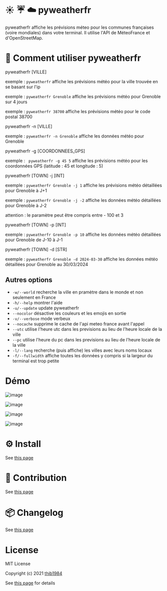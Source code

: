 # :sunny: :umbrella: :cloud: pyweatherfr

pyweatherfr affiche les prévisions méteo pour les communes françaises (voire mondiales) dans votre terminal. Il utilise l'API de MéteoFrance et d'OpenStreetMap.


# 🚀 Comment utiliser **pyweatherfr**

pyweatherfr \[VILLE\]

exemple : ``pyweatherfr`` affiche les prévisions météo pour la ville trouvée en se basant sur l'ip

exemple : ``pyweatherfr Grenoble`` affiche les prévisions météo pour Grenoble sur 4 jours

exemple : ``pyweatherfr 38700`` affiche les prévisions météo pour le code postal 38700

pyweatherfr -n \[VILLE\]

exemple : ``pyweatherfr -n Grenoble`` affiche les données météo pour Grenoble 

pyweatherfr -g \[COORDONNEES_GPS\]

exemple : `` pyweatherfr -g 45 5`` affiche les prévisions météo pour les coordonnées GPS (latitude : 45 et longitude : 5)

pyweatherfr \[TOWN\] -j [INT]

exemple : ``pyweatherfr Grenoble -j 1`` affiche les prévisions météo détaillées pour Grenoble à J+1

exemple : ``pyweatherfr Grenoble -j -2`` affiche les données météo détaillées pour Grenoble à J-2

attention : le paramètre peut être compris entre - 100 et 3

pyweatherfr \[TOWN\] -p [INT]

exemple : ``pyweatherfr Grenoble -p 10`` affiche les données météo détaillées pour Grenoble de J-10 à J-1

pyweatherfr \[TOWN\] -d [STR]

exemple : ``pyweatherfr Grenoble -d 2024-03-30`` affiche les données météo détaillées pour Grenoble au 30/03/2024


## Autres options

  - ``-w/--world``  recherche la ville en pramètre dans le monde et non seulement en France
  - ``-h/--help``    montrer l'aide
  - ``-u/--update``  update pyweatherfr
  - ``--nocolor``  désactive les couleurs et les emojis en sortie
  - ``-v/--verbose``  mode verbeux
  - ``--nocache``  supprime le cache de l'api meteo france avant l'appel
  - ``--utc``    utilise l'heure utc dans les previsions au lieu de l'heure locale de la ville
  - ``--pc``    utilise l'heure du pc dans les previsions au lieu de l'heure locale de la ville
  - ``-l/--lang`` recherche (puis affiche) les villes avec leurs noms locaux
  - ``-f/--fullwidth`` affiche toutes les données y compris si la largeur du terminal est trop petite  

# Démo

![image](https://github.com/thib1984/pyweatherfr/assets/45128847/9b0c5353-8e1b-4dfa-86b5-e2d5472a6cf2)

![image](https://github.com/thib1984/pyweatherfr/assets/45128847/e92ceca0-e542-4c15-8eea-6a6067d55af8)

![image](https://github.com/thib1984/pyweatherfr/assets/45128847/2d938bcd-3ee9-432b-a02d-080147ccc974)

![image](https://github.com/thib1984/pyweatherfr/assets/45128847/b75a6a03-74fa-42b4-8cf5-24b15f35fa21)


# ⚙️ Install

See [this page](INSTALL.md)

# :construction_worker: Contribution

See [this page](CONTRIBUTING.md)

# :package: Changelog

See [this page](CHANGELOG.md)


# License

MIT License

Copyright (c) 2021 [thib1984](https://github.com/thib1984)

See [this page](LICENSE.txt) for details
